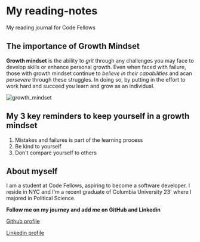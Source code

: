 # My reading-notes
My reading journal for Code Fellows

## The importance of Growth Mindset
**Growth mindset** is the ability to *grit* through any challenges you may face to develop skills or enhance personal growth. Even when faced with failure, those with growth mindset continue to *believe in their capabilities* and acan *persevere* through these struggles. In doing so, by putting in the effort to work hard and succeed you learn and grow as an individual. 

![growth_mindset](https://user-images.githubusercontent.com/72041281/232587238-0b7211ca-401c-48f0-b067-2a78f1c86181.png)


## My 3 key reminders to keep yourself in a growth mindset
1. Mistakes and failures is part of the learning process
2. Be kind to yourself
3. Don't compare yourself to others

## About myself
I am a student at Code Fellows, aspiring to become a software developer. I reside in NYC and I'm a recent graduate of Columbia University 23' where I majored in Political Science.


**Follow me on my journey and add me on GitHub and Linkedin**

[Github profile](https://github.com/jennisung) 

[Linkedin profile](https://www.linkedin.com/in/jennisung/)

